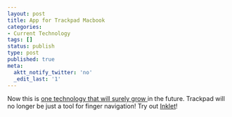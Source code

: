 ```yaml
---
layout: post
title: App for Trackpad Macbook
categories:
- Current Technology
tags: []
status: publish
type: post
published: true
meta:
  aktt_notify_twitter: 'no'
  _edit_last: '1'
---
```

Now this is [one technology that will surely grow ](http://www.engadget.com/2010/01/12/inklet-trackpad-tablet-app-for-macbook-is-wacoms-worst-nightmar/)in the future. Trackpad will no longer be just a tool for finger navigation! Try out [Inklet](http://tenonedesign.com/inklet.php)!
